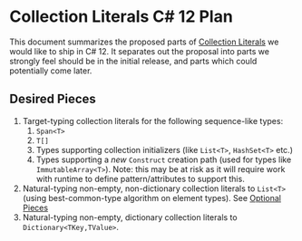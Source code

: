 # Collection Literals C# 12 Plan

This document summarizes the proposed parts of [Collection Literals](https://github.com/dotnet/csharplang/blob/main/proposals/collection-literals.md) we would like to ship in C# 12.  It separates out the proposal into parts we strongly feel should be in the initial release, and parts which could potentially come later.

## Desired Pieces
[desired-pieces]: #desired-pieces 

1. Target-typing collection literals for the following sequence-like types:
    1. `Span<T>`
    1. `T[]`
    1. Types supporting collection initializers (like `List<T>`, `HashSet<T>` etc.)
    1. Types supporting a *new* `Construct` creation path (used for types like `ImmutableArray<T>`). Note: this may be at risk as it will require work with runtime to define pattern/attributes to support this.
1. Natural-typing non-empty, non-dictionary collection literals to `List<T>` (using best-common-type algorithm on element types).  See [Optional Pieces](#p[#optional-pieces])
1. Natural-typing non-empty, dictionary collection literals to `Dictionary<TKey,TValue>`.

